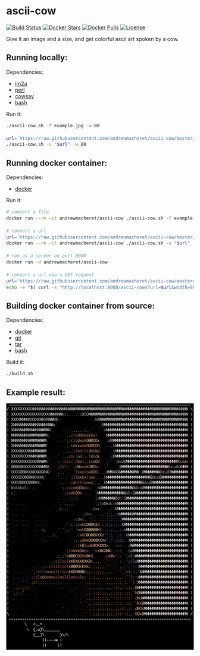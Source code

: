 # ascii-cow

[![Build Status](https://travis-ci.org/andrewmacheret/ascii-cow.svg?branch=master)](https://travis-ci.org/andrewmacheret/ascii-cow) [![Docker Stars](https://img.shields.io/docker/stars/andrewmacheret/ascii-cow.svg)](https://hub.docker.com/r/andrewmacheret/ascii-cow/) [![Docker Pulls](https://img.shields.io/docker/pulls/andrewmacheret/ascii-cow.svg)](https://hub.docker.com/r/andrewmacheret/ascii-cow/) [![License](https://img.shields.io/badge/license-MIT-lightgray.svg)](LICENSE.md)

Give it an image and a size, and get colorful ascii art spoken by a cow.

## Running locally:

Dependencies:

  * [im2a](https://github.com/tzvetkoff/im2a)
  * [perl](https://www.perl.org/)
  * [cowsay](https://en.wikipedia.org/wiki/Cowsay)
  * [bash](https://www.gnu.org/software/bash/)

Run it:

  ```bash
  ./ascii-cow.sh -f example.jpg -w 80
  
  url='https://raw.githubusercontent.com/andrewmacheret/ascii-cow/master/example.jpg'
  ./ascii-cow.sh -u "$url" -w 80
  ```

## Running docker container:

Dependencies:

  * [docker](https://www.docker.com/products/overview)

Run it:

  ```bash
  # convert a file
  docker run --rm -it andrewmacheret/ascii-cow ./ascii-cow.sh -f example.jpg -w 80
  
  # convert a url
  url='https://raw.githubusercontent.com/andrewmacheret/ascii-cow/master/example.jpg'
  docker run --rm -it andrewmacheret/ascii-cow ./ascii-cow.sh -u "$url" -w 80

  # run as a server on port 8080
  docker run -d andrewmacheret/ascii-cow

  # convert a url via a GET request
  url='https://raw.githubusercontent.com/andrewmacheret/ascii-cow/master/example.jpg'
  echo -e "$( curl -s "http://localhost:8080/ascii-cows?url=$url&width=80" )"
  ```

## Building docker container from source:

Dependencies:

  * [docker](https://www.docker.com/products/overview)
  * [git](https://git-scm.com/downloads)
  * [tar](https://en.wikipedia.org/wiki/Tar_(computing))
  * [bash](https://www.gnu.org/software/bash/)

Build it:

  ```bash
  ./build.sh
  ```

## Example result:

![Screenshot](screenshot.png?raw=true "Screenshot")

